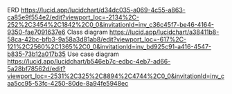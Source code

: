 
ERD 
https://lucid.app/lucidchart/d34dc035-a069-4c55-a863-ca85e9f554e2/edit?viewport_loc=-2134%2C-252%2C3454%2C1842%2C0_0&invitationId=inv_c36c45f7-be46-4164-9350-fae7091637e6
Class diagram
https://lucid.app/lucidchart/a38411b8-58ca-42bc-bfb3-9a58a3d81ab8/edit?viewport_loc=-617%2C-121%2C2560%2C1365%2C0_0&invitationId=inv_bd925c91-a416-4547-b835-73b12a017b35
Use case diagram
https://lucid.app/lucidchart/b546eb7c-edbc-4eb7-ad66-5a28bf78562d/edit?viewport_loc=-2531%2C325%2C8894%2C4744%2C0_0&invitationId=inv_caa5cc95-53fc-4250-80de-8a94fe5948ec
